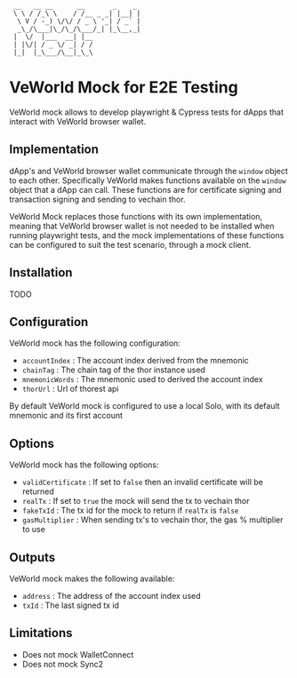 
```
 __   __ __      __       _    _ 
 \ \ / /_\ \    / /__ _ _| |__| |
  \ V / -_) \/\/ / _ \ '_| / _` |
  _\_/\___|\_/\_/\___/_| |_\__,_|
 |  \/  |___  __| |__            
 | |\/| / _ \/ _| / /            
 |_|  |_\___/\__|_\_\            
 ```                            

# VeWorld Mock for E2E Testing

VeWorld mock allows to develop playwright & Cypress tests for dApps that interact with VeWorld browser wallet.  

## Implementation

dApp's and VeWorld browser wallet communicate through the `window` object to each other. Specifically
VeWorld makes functions available on the `window` object that a dApp can call. These functions
are for certificate signing and transaction signing and sending to vechain thor.

VeWorld Mock replaces those functions with its own implementation, meaning that VeWorld browser wallet
is not needed to be installed when running playwright tests, and the mock implementations of these
functions can be configured to suit the test scenario, through a mock client.

## Installation

TODO

## Configuration

VeWorld mock has the following configuration:

- `accountIndex` : The account index derived from the mnemonic
- `chainTag` : The chain tag of the thor instance used
- `mnemonicWords` : The mnemonic used to derived the account index
- `thorUrl` : Url of thorest api

By default VeWorld mock is configured to use a local Solo, with its default mnemonic and its first account

## Options

VeWorld mock has the following options:

- `validCertificate` : If set to `false` then an invalid certificate will be returned
- `realTx` : If set to `true` the mock will send the tx to vechain thor
- `fakeTxId` :  The tx id for the mock to return if `realTx` is `false`
- `gasMultiplier` : When sending tx's to vechain thor, the gas % multiplier to use

## Outputs

VeWorld mock makes the following available:

- `address` : The address of the account index used
- `txId` : The last signed tx id

## Limitations

- Does not mock WalletConnect
- Does not mock Sync2





